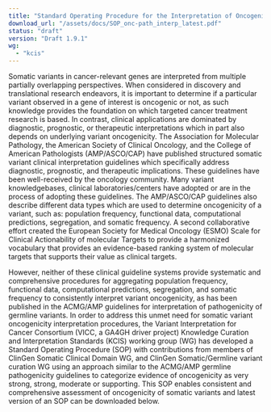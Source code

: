 ```yaml
---
title: "Standard Operating Procedure for the Interpretation of Oncogenicity of Somatic Variants"
download_url: "/assets/docs/SOP_onc-path_interp_latest.pdf"
status: "draft"
version: "Draft 1.9.1"
wg:
  - "kcis"
---
```

Somatic variants in cancer-relevant genes are interpreted from multiple partially overlapping perspectives. When considered in discovery and translational research endeavors, it is important to determine if a particular variant observed in a gene of interest is oncogenic or not, as such knowledge provides the foundation on which targeted cancer treatment research is based. In contrast, clinical applications are dominated by diagnostic, prognostic, or therapeutic interpretations which in part also depends on underlying variant oncogenicity. The Association for Molecular Pathology, the American Society of Clinical Oncology, and the College of American Pathologists (AMP/ASCO/CAP) have published structured somatic variant clinical interpretation guidelines which specifically address diagnostic, prognostic, and therapeutic implications. These guidelines have been well-received by the oncology community. Many variant knowledgebases, clinical laboratories/centers have adopted or are in the process of adopting these guidelines. The AMP/ASCO/CAP guidelines also describe different data types which are used to determine oncogenicity of a variant, such as: population frequency, functional data, computational predictions, segregation, and somatic frequency. A second collaborative effort created the European Society for Medical Oncology (ESMO) Scale for Clinical Actionability of molecular Targets to provide a harmonized vocabulary that provides an evidence-based ranking system of molecular targets that supports their value as clinical targets. 

However, neither of these clinical guideline systems provide systematic and comprehensive procedures for aggregating population frequency, functional data, computational predictions, segregation, and somatic frequency to consistently interpret variant oncogenicity, as has been published in the ACMG/AMP guidelines for interpretation of pathogenicity of germline variants. In order to address this unmet need for somatic variant oncogenicity interpretation procedures, the Variant Interpretation for Cancer Consortium (VICC, a GA4GH driver project) Knowledge Curation and Interpretation Standards (KCIS) working group (WG) has developed a Standard Operating Procedure (SOP) with contributions from members of ClinGen Somatic Clinical Domain WG, and ClinGen Somatic/Germline variant curation WG using an approach similar to the ACMG/AMP germline pathogenicity guidelines to categorize evidence of oncogenicity as very strong, strong, moderate or supporting. This SOP enables consistent and comprehensive assessment of oncogenicity of somatic variants and latest version of an SOP can be downloaded below.